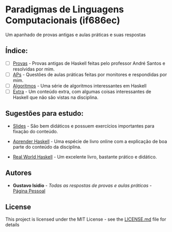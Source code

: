 # Paradigmas de Linguagens Computacionais (if686ec)

Um apanhado de provas antigas e aulas práticas e suas respostas

## Índice:

* [ ] [Provas](https://github.com/gustavoisidio/PLC/tree/master/Provas) - Provas antigas de Haskell feitas pelo professor André Santos e resolvidas por mim.
* [ ] [APs](https://github.com/gustavoisidio/PLC/tree/master/APs) - Questões de aulas práticas feitas por monitores e respondidas por mim.
* [ ] [Algoritmos](https://github.com/gustavoisidio/PLC/tree/master/Algoritmos) - Uma série de algoritmos interessantes em Haskell
* [ ] [Extra](https://github.com/gustavoisidio/PLC/tree/master/Extra) - Um conteúdo extra, com algumas coisas interessantes de Haskell que não são vistas na disciplina.

## Sugestões para estudo:

* [Slides](https://github.com/gustavoisidio/PLC/tree/master/Slides) - São bem didáticos e possuem exercícios importantes para fixação do conteúdo.

* [Aprender Haskell](http://haskell.tailorfontela.com.br) - Uma espécie de livro online com a explicação de boa parte do conteúdo da disciplina.

* [Real World Haskell](https://www.amazon.com/Real-World-Haskell-Bryan-OSullivan/dp/0596514980/ref=sr_1_1?ie=UTF8&qid=1548689700&sr=8-1&keywords=real+world+haskell) - Um excelente livro, bastante prático e didático.

## Autores

* **Gustavo Isidio** - *Todas as respostas de provas e aulas práticas* - [Página Pessoal](cin.ufpe.br/~gisf)

## License

This project is licensed under the MIT License - see the [LICENSE.md](LICENSE.md) file for details
